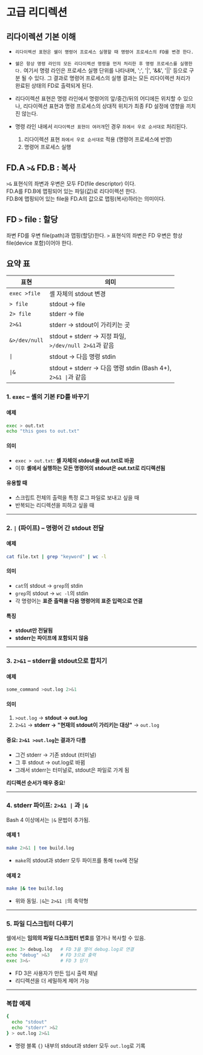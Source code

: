 # 고급 리디렉션

## 리다이렉션 기본 이해

- `리다이렉션 표현은 쉘이 명령어 프로세스 실행할 때 명령어 프로세스의 FD를 변경 한다.`

- `쉘은 항상 명령 라인의 모든 리다이렉션 명령을 먼저 처리한 후 명령 프로세스를 실행한다.` 여기서 명령 라인은 프로세스 실행 단위를 나타내며, ';', '|', '&&', '||' 등으로 구분 될 수 있다.
그 결과로 명령어 프로세스의 실행 결과는 모든 리다이렉션 처리가 완료된 상태의 FD로 출력되게 된다.

- 리다이렉션 표현은 명령 라인에서 명령어의 앞/중간/뒤의 어디에든 위치할 수 있으나, 리다이렉션 표현과 명령 프로세스의 상대적 위치가 최종 FD 설정에 영향을 끼치진 않는다.

- 명령 라인 내에서 `리다이렉션 표현이 여러개`인 경우 `좌에서 우로 순서대로` 처리된다.
  1. 리다이렉션 표현 `좌에서 우로 순서대로` 적용 (명령어 프로세스에 반영)
  2. 명령어 프로세스 실행

## FD.A `>&` FD.B : 복사

`>&` 표현식의 좌변과 우변은 모두 FD(file descriptor) 이다.  
FD.A를 FD.B에 맵핑되어 있는 파일(값)로 리다이렉션 한다.  
FD.B에 맵핑되어 있는 file을 FD.A의 값으로 맵핑(복사)하라는 의미이다.

## FD `>` file : 할당

좌변 FD를 우변 file(path)과 맵핑(할당)한다.
`>` 표현식의 좌변은 FD 우변은 항상 file(device 포함)이어야 한다.

## 요약 표

| 표현 | 의미 |
| ------------ | ----------------------- |
| `exec >file` | 셸 자체의 stdout 변경 |
| `> file`     | stdout → file           |
| `2> file`    | stderr → file           |
| `2>&1`       | stderr → stdout이 가리키는 곳 |
| `&>/dev/null`| stdout + stderr → 지정 파일, <br> `>/dev/null 2>&1`과 같음 |
| `\|`         | stdout → 다음 명령 stdin |
| `\|&`        | stdout + stderr → 다음 명령 stdin (Bash 4+), <br> `2>&1 \|`과 같음 |

### 1. `exec` – 셸의 기본 FD를 바꾸기

#### 예제

```bash
exec > out.txt
echo "this goes to out.txt"
```

#### 의미

- `exec > out.txt`: **셸 자체의 stdout을 out.txt로 바꿈**
- 이후 **셸에서 실행하는 모든 명령어의 stdout은 out.txt로 리디렉션됨**

#### 유용할 때

- 스크립트 전체의 출력을 특정 로그 파일로 보내고 싶을 때
- 반복되는 리디렉션을 피하고 싶을 때

---

### 2. `|` (파이프) – 명령어 간 stdout 전달

#### 예제

```bash
cat file.txt | grep "keyword" | wc -l
```

#### 의미

- `cat`의 stdout → `grep`의 stdin
- `grep`의 stdout → `wc -l`의 stdin
- 각 명령어는 **표준 출력을 다음 명령어의 표준 입력으로 연결**

#### 특징

- **stdout만 전달됨**
- **stderr는 파이프에 포함되지 않음**

---

### 3. `2>&1` – stderr을 stdout으로 합치기

#### 예제

```bash
some_command >out.log 2>&1
```

#### 의미

1. `>out.log` → **stdout → out.log**
2. `2>&1` → **stderr → "현재의 stdout이 가리키는 대상"** → `out.log`

#### 중요: `2>&1 >out.log`는 결과가 다름

- 그건 stderr → 기존 stdout (터미널)
- 그 후 stdout → out.log로 바뀜
- 그래서 stderr는 터미널로, stdout은 파일로 가게 됨

**리디렉션 순서가 매우 중요**!

---

### 4. stderr 파이프: `2>&1 |` 과 `|&`

Bash 4 이상에서는 `|&` 문법이 추가됨.

#### 예제 1

```bash
make 2>&1 | tee build.log
```

- `make`의 stdout과 stderr 모두 파이프를 통해 `tee`에 전달

#### 예제 2

```bash
make |& tee build.log
```

- 위와 동일. `|&`는 `2>&1 |`의 축약형

---

### 5. 파일 디스크립터 다루기

쉘에서는 **임의의 파일 디스크립터 번호**를 열거나 복사할 수 있음.

```bash
exec 3> debug.log   # FD 3을 열어 debug.log로 연결
echo "debug" >&3    # FD 3으로 출력
exec 3>&-           # FD 3 닫기
```

- FD 3은 사용자가 만든 임시 출력 채널
- 리디렉션을 더 세밀하게 제어 가능

---

### 복합 예제

```bash
{
  echo "stdout"
  echo "stderr" >&2
} > out.log 2>&1
```

- 명령 블록 `{}` 내부의 stdout과 stderr 모두 `out.log`로 기록
